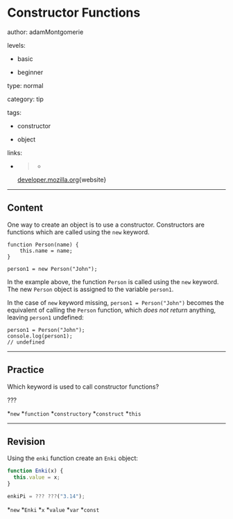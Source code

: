 # Constructor Functions
author: adamMontgomerie

levels:

  - basic

  - beginner

type: normal

category: tip

tags:

  - constructor

  - object

links:

  - >-
    [developer.mozilla.org](https://developer.mozilla.org/en/docs/Web/JavaScript/Inheritance_and_the_prototype_chain#With_a_constructor){website}

---
## Content

One way to create an object is to use a constructor. Constructors are functions which are called using the `new` keyword.
```
function Person(name) {
    this.name = name;
} 

person1 = new Person("John");
```

In the example above, the function `Person` is called using the `new` keyword. The new `Person` object is assigned to the variable `person1`.

In the case of `new` keyword missing, `person1 = Person("John")` becomes the equivalent of calling the `Person` function, which *does not return* anything, leaving `person1` undefined:
```
person1 = Person("John");
console.log(person1);
// undefined
```

---
## Practice

Which keyword is used to call constructor functions? 

???

*`new` 
*`function` 
*`constructory` 
*`construct` 
*`this`

---
## Revision

Using the `enki` function create an `Enki` object:
```javascript
function Enki(x) {
  this.value = x;
}

enkiPi = ??? ???("3.14");
```

*`new`
*`Enki`
*`x`
*`value`
*`var`
*`const`
